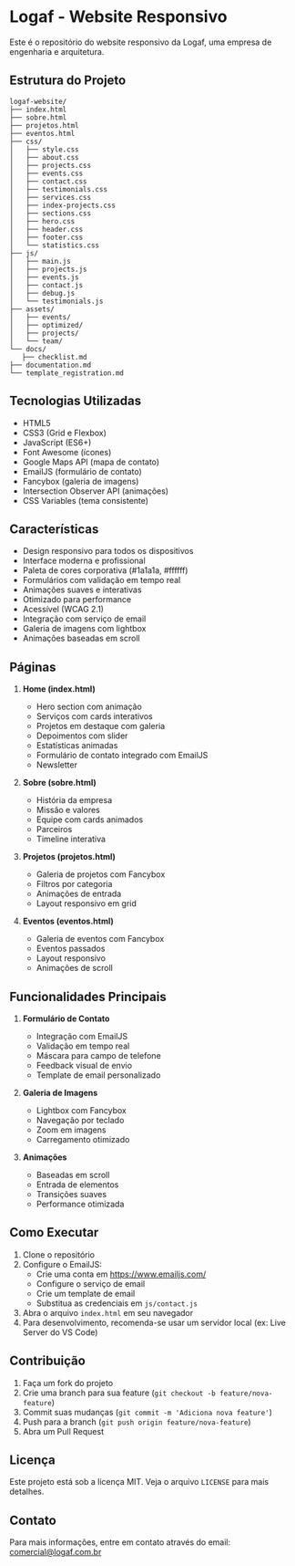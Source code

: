 # Logaf - Website Responsivo

Este é o repositório do website responsivo da Logaf, uma empresa de engenharia e arquitetura.

## Estrutura do Projeto

```
logaf-website/
├── index.html
├── sobre.html
├── projetos.html
├── eventos.html
├── css/
│   ├── style.css
│   ├── about.css
│   ├── projects.css
│   ├── events.css
│   ├── contact.css
│   ├── testimonials.css
│   ├── services.css
│   ├── index-projects.css
│   ├── sections.css
│   ├── hero.css
│   ├── header.css
│   ├── footer.css
│   └── statistics.css
├── js/
│   ├── main.js
│   ├── projects.js
│   ├── events.js
│   ├── contact.js
│   ├── debug.js
│   └── testimonials.js
├── assets/
│   ├── events/
│   ├── optimized/
│   ├── projects/
│   └── team/
└── docs/
   ├── checklist.md
├── documentation.md
└── template_registration.md
```

## Tecnologias Utilizadas

- HTML5
- CSS3 (Grid e Flexbox)
- JavaScript (ES6+)
- Font Awesome (ícones)
- Google Maps API (mapa de contato)
- EmailJS (formulário de contato)
- Fancybox (galeria de imagens)
- Intersection Observer API (animações)
- CSS Variables (tema consistente)

## Características

- Design responsivo para todos os dispositivos
- Interface moderna e profissional
- Paleta de cores corporativa (#1a1a1a, #ffffff)
- Formulários com validação em tempo real
- Animações suaves e interativas
- Otimizado para performance
- Acessível (WCAG 2.1)
- Integração com serviço de email
- Galeria de imagens com lightbox
- Animações baseadas em scroll

## Páginas

1. **Home (index.html)**
   - Hero section com animação
   - Serviços com cards interativos
   - Projetos em destaque com galeria
   - Depoimentos com slider
   - Estatísticas animadas
   - Formulário de contato integrado com EmailJS
   - Newsletter

2. **Sobre (sobre.html)**
   - História da empresa
   - Missão e valores
   - Equipe com cards animados
   - Parceiros
   - Timeline interativa

3. **Projetos (projetos.html)**
   - Galeria de projetos com Fancybox
   - Filtros por categoria
   - Animações de entrada
   - Layout responsivo em grid

4. **Eventos (eventos.html)**
   - Galeria de eventos com Fancybox
   - Eventos passados
   - Layout responsivo
   - Animações de scroll

## Funcionalidades Principais

1. **Formulário de Contato**
   - Integração com EmailJS
   - Validação em tempo real
   - Máscara para campo de telefone
   - Feedback visual de envio
   - Template de email personalizado

2. **Galeria de Imagens**
   - Lightbox com Fancybox
   - Navegação por teclado
   - Zoom em imagens
   - Carregamento otimizado

3. **Animações**
   - Baseadas em scroll
   - Entrada de elementos
   - Transições suaves
   - Performance otimizada

## Como Executar

1. Clone o repositório
2. Configure o EmailJS:
   - Crie uma conta em https://www.emailjs.com/
   - Configure o serviço de email
   - Crie um template de email
   - Substitua as credenciais em `js/contact.js`
3. Abra o arquivo `index.html` em seu navegador
4. Para desenvolvimento, recomenda-se usar um servidor local (ex: Live Server do VS Code)

## Contribuição

1. Faça um fork do projeto
2. Crie uma branch para sua feature (`git checkout -b feature/nova-feature`)
3. Commit suas mudanças (`git commit -m 'Adiciona nova feature'`)
4. Push para a branch (`git push origin feature/nova-feature`)
5. Abra um Pull Request

## Licença

Este projeto está sob a licença MIT. Veja o arquivo `LICENSE` para mais detalhes.

## Contato

Para mais informações, entre em contato através do email: comercial@logaf.com.br 